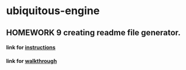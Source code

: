 # ubiquitous-engine

## HOMEWORK 9 creating readme file generator.

#### link for [instructions](https://github.com/graysonwagner/ubiquitous-engine/blob/main/instructionsREADME.md)

#### link for [walkthrough](https://drive.google.com/file/d/1QupjMLWYdGYz-NdIcYE0rj0xIb6bDdYP/view)
